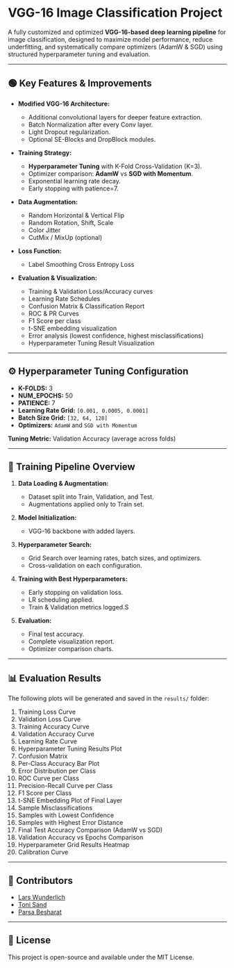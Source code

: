 # VGG-16 Image Classification Project

A fully customized and optimized **VGG-16-based deep learning pipeline** for image classification, designed to maximize model performance, reduce underfitting, and systematically compare optimizers (AdamW & SGD) using structured hyperparameter tuning and evaluation.

---

## 🟢 Key Features & Improvements

- **Modified VGG-16 Architecture:**
  - Additional convolutional layers for deeper feature extraction.
  - Batch Normalization after every Conv layer.
  - Light Dropout regularization.
  - Optional SE-Blocks and DropBlock modules.

- **Training Strategy:**
  - **Hyperparameter Tuning** with K-Fold Cross-Validation (K=3).
  - Optimizer comparison: **AdamW** vs **SGD with Momentum**.
  - Exponential learning rate decay.
  - Early stopping with patience=7.

- **Data Augmentation:**
  - Random Horizontal & Vertical Flip
  - Random Rotation, Shift, Scale
  - Color Jitter
  - CutMix / MixUp (optional)

- **Loss Function:**
  - Label Smoothing Cross Entropy Loss

- **Evaluation & Visualization:**
  - Training & Validation Loss/Accuracy curves
  - Learning Rate Schedules
  - Confusion Matrix & Classification Report
  - ROC & PR Curves
  - F1 Score per class
  - t-SNE embedding visualization
  - Error analysis (lowest confidence, highest misclassifications)
  - Hyperparameter Tuning Result Visualization

---

## ⚙️ Hyperparameter Tuning Configuration

- **K-FOLDS:** 3
- **NUM_EPOCHS:** 50
- **PATIENCE:** 7
- **Learning Rate Grid:** `[0.001, 0.0005, 0.0001]`
- **Batch Size Grid:** `[32, 64, 128]`
- **Optimizers:** `AdamW` and `SGD with Momentum`

**Tuning Metric:** Validation Accuracy (average across folds)

---

## 🧩 Training Pipeline Overview

1. **Data Loading & Augmentation:**
   - Dataset split into Train, Validation, and Test.
   - Augmentations applied only to Train set.

2. **Model Initialization:**
   - VGG-16 backbone with added layers.

3. **Hyperparameter Search:**
   - Grid Search over learning rates, batch sizes, and optimizers.
   - Cross-validation on each configuration.

4. **Training with Best Hyperparameters:**
   - Early stopping on validation loss.
   - LR scheduling applied.
   - Train & Validation metrics logged.S

5. **Evaluation:**
   - Final test accuracy.
   - Complete visualization report.
   - Optimizer comparison charts.

---

## 📊 Evaluation Results

The following plots will be generated and saved in the `results/` folder:

1. Training Loss Curve
2. Validation Loss Curve
3. Training Accuracy Curve
4. Validation Accuracy Curve
5. Learning Rate Curve
6. Hyperparameter Tuning Results Plot
7. Confusion Matrix
8. Per-Class Accuracy Bar Plot
9. Error Distribution per Class
10. ROC Curve per Class
11. Precision-Recall Curve per Class
12. F1 Score per Class
13. t-SNE Embedding Plot of Final Layer
14. Sample Misclassifications
15. Samples with Lowest Confidence
16. Samples with Highest Error Distance
17. Final Test Accuracy Comparison (AdamW vs SGD)
18. Validation Accuracy vs Epochs Comparison
19. Hyperparameter Grid Results Heatmap
20. Calibration Curve

---

## 👥 Contributors

- <a href="https://github.com/Lars314159">Lars Wunderlich</a> 
- <a href="https://github.com/ToniMahojoni">Toni Sand</a>
- <a href="https://github.com/hounaar">Parsa Besharat</a>

---

## 📝 License

This project is open-source and available under the MIT License.

